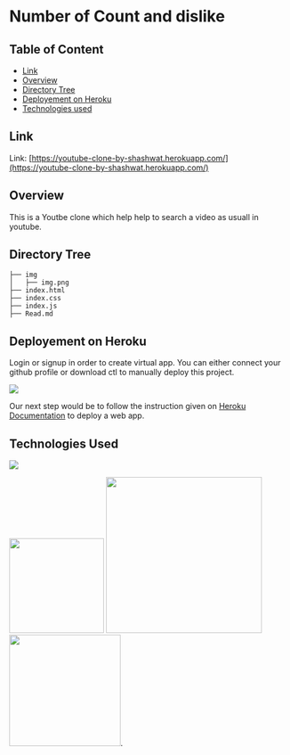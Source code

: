 # Number of Count and dislike


## Table of Content
  * [Link](#link)
  * [Overview](#overview)
  * [Directory Tree](#directory-tree)
  * [Deployement on Heroku](#deployement-on-heroku)
  * [Technologies used](#technologies-used)

## Link
Link: [https://youtube-clone-by-shashwat.herokuapp.com/](https://youtube-clone-by-shashwat.herokuapp.com/)

## Overview
This is a Youtbe  clone which help help to search a video as usuall in youtube.

## Directory Tree 
```
├── img
│   ├── img.png
├── index.html
├── index.css
├── index.js
├── Read.md
```

## Deployement on Heroku
Login or signup in order to create virtual app. You can either connect your github profile or download ctl to manually deploy this project.

[![](https://i.imgur.com/dKmlpqX.png)](https://heroku.com)

Our next step would be to follow the instruction given on [Heroku Documentation](https://devcenter.heroku.com/articles/getting-started-with-php) to deploy a web app.

## Technologies Used

![](https://forthebadge.com/images/badges/made-with-python.svg)

[<img target="_blank" src="https://flask.palletsprojects.com/en/1.1.x/_images/flask-logo.png" width=170>](https://flask.palletsprojects.com/en/1.1.x/) [<img target="_blank" src="https://number1.co.za/wp-content/uploads/2017/10/gunicorn_logo-300x85.png" width=280>](https://gunicorn.org) [<img target="_blank" src="https://scikit-learn.org/stable/_static/scikit-learn-logo-small.png" width=200>](https://scikit-learn.org/stable/).
